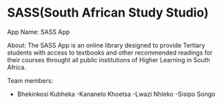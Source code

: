 # SASS(South African Study Studio)
App Name: SASS App

About: The SASS App is an online library designed to provide Tertiary students with access to textbooks and other recommended readings for their courses throught all public institutions of Higher Learning in South Africa. 

Team members:
- Bhekinkosi Kubheka
-Kananelo Khoetsa
-Lwazi Nhleko
-Sisipo Songo
